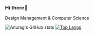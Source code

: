 ### Hi there👋
 Design Management & Computer Science 

<!--
**yeclairer/yeclairer** is a ✨ _special_ ✨ repository because its `README.md` (this file) appears on your GitHub profile.

Here are some ideas to get you started:

- 🔭 I’m currently working on ...
- 🌱 I’m currently learning ...
- 👯 I’m looking to collaborate on ...
- 🤔 I’m looking for help with ...
- 💬 Ask me about ...
- 📫 How to reach me: ...
- 😄 Pronouns: ...
- ⚡ Fun fact: ...
-->

![Anurag's GitHub stats](https://github-readme-stats.vercel.app/api?username=yeclairer&&show_icons=true&theme=graywhite) 
[![Top Langs](https://github-readme-stats.vercel.app/api/top-langs/?username=yeclairer&layout=compact)](https://github.com/yeclairer/github-readme-stats)
